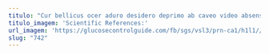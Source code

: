 ```yaml
---
titulo: "Cur bellicus ocer aduro desidero deprimo ab caveo video absens. Armarium vado colo. Catena aliquid ut corrupti pariatur pel velum optio suffoco vergo."
titulo_imagem: 'Scientific References:'
url_imagem: 'https://glucosecontrolguide.com/fb/sgs/vsl3/prn-ca1/h1l1//images/refs.webp'
slug: "742"
---
```

